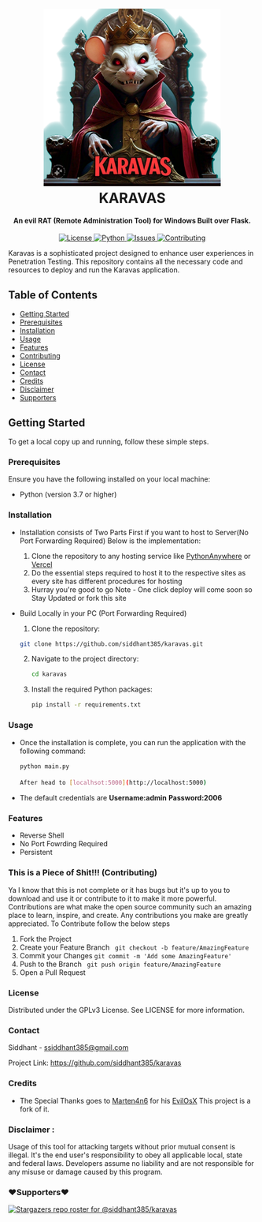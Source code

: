 <h1 align="center">
  <br>
  <a href="https://github.com/siddhant385/karavas"><img src="/data/images/logo.png?raw=true" alt="Logo" height="360" width="360"></a>
  <br>
  KARAVAS
  <br>
</h1>

<h4 align="center">An evil RAT (Remote Administration Tool) for Windows Built over Flask.</h4>

<p align="center">
  <a href="https://github.com/siddhant385/karavas/blob/main/LICENSE">
      <img src="https://img.shields.io/badge/license-GPLv3-blue.svg?style=flat-square" alt="License">
  </a>
  <a href="https://github.com/siddhant385/karavas/blob/main/LICENSE">
      <img src="https://img.shields.io/badge/python-3.10,%203.11-blue.svg?style=flat-square" alt="Python">
  </a>
  <a href="https://github.com/siddhant385/karavas/issues">
    <img src="https://img.shields.io/github/issues/siddhant385/karavas.svg?style=flat-square" alt="Issues">
  </a>
  <a href="https://github.com/siddhant385/karavas/blob/main/CONTRIBUTING.md">
      <img src="https://img.shields.io/badge/contributions-welcome-brightgreen.svg?style=flat-square" alt="Contributing">
  </a>
</p>
Karavas is a sophisticated project designed to enhance user experiences in Penetration Testing. This repository contains all the necessary code and resources to deploy and run the Karavas application.

## Table of Contents
- [Getting Started](#getting-started)
- [Prerequisites](#prerequisites)
- [Installation](#installation)
- [Usage](#usage)
- [Features](#features)
- [Contributing](#this-is-a-piece-of-shit-contributing)
- [License](#license)
- [Contact](#contact)
- [Credits](#credits)
- [Disclaimer](#disclaimer-)
- [Supporters](#️supporters️)
## Getting Started

To get a local copy up and running, follow these simple steps.

### Prerequisites

Ensure you have the following installed on your local machine:
- Python (version 3.7 or higher)

### Installation
- Installation consists of Two Parts First if you want to host to Server(No Port Forwarding Required)
  Below is the implementation:
  1. Clone the repository to any hosting service like [PythonAnywhere]("https://www.pythonanywhere.com") or [Vercel]("https://vercel.com")
  2. Do the essential steps required to host it to the respective sites as every site has different procedures for hosting
  3. Hurray you're good to go
  Note - One click deploy will come soon so Stay Updated or fork this site

- Build Locally in your PC (Port Forwarding Required)
  1. Clone the repository:
    ```sh
    git clone https://github.com/siddhant385/karavas.git
    ```
  2. Navigate to the project directory:
      ```sh
      cd karavas
      ```
      
  3. Install the required Python packages:
      ```sh
      pip install -r requirements.txt
      ```
    

### Usage
- Once the installation is complete, you can run the application with the following command:
    ```sh
    python main.py

    After head to [localhsot:5000](http://localhost:5000)
- The default credentials are 
  <strong>Username:admin</strong>
  <strong>Password:2006</strong>

### Features
- Reverse Shell
- No Port Fowrding Required
- Persistent

### This is a Piece of Shit!!! (Contributing)
Ya I know that this is not complete or it has bugs but it's up to you to download and use it or contribute to it to make it more powerful.
Contributions are what make the open source community such an amazing place to learn, inspire, and create. Any contributions you make are greatly appreciated.
To Contribute follow the below steps
1. Fork the Project
2. Create your Feature Branch ``` git checkout -b feature/AmazingFeature```
3. Commit your Changes ``` git commit -m 'Add some AmazingFeature' ```
4. Push to the Branch ``` git push origin feature/AmazingFeature```
5. Open a Pull Request

### License

Distributed under the GPLv3 License. See LICENSE for more information.

### Contact

Siddhant - ssiddhant385@gmail.com

Project Link: https://github.com/siddhant385/karavas


### Credits
- The Special Thanks goes to [Marten4n6](https://github.com/Marten4n6/) for his [EvilOsX](https://github.com/Marten4n6/EvilOSX) This project is a fork of it.


### Disclaimer :
Usage of this tool for attacking targets without prior mutual consent is illegal. It's the end user's responsibility to obey all applicable local, state and federal laws. Developers assume no liability and are not responsible for any misuse or damage caused by this program.


### ❤️Supporters❤️
[![Stargazers repo roster for @siddhant385/karavas](https://reporoster.com/stars/siddhant385/karavas)](https://github.com/siddhant385/karavas/stargazers)